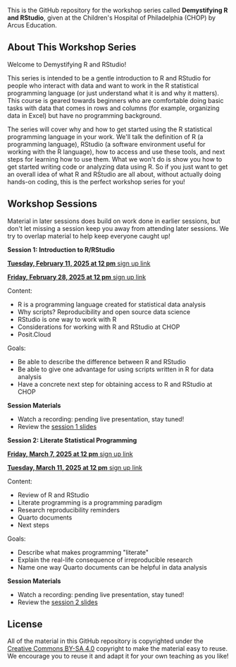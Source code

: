 This is the GitHub repository for the workshop series called **Demystifying R and RStudio**, given at the Children's Hospital of Philadelphia (CHOP) by Arcus Education.

## About This Workshop Series

Welcome to Demystifying R and RStudio! 

This series is intended to be a gentle introduction to R and RStudio for people who interact with  data and want to work in the R statistical programming language (or just understand what it is and why it matters). This course is geared towards beginners who are comfortable doing basic tasks with data that comes in rows and columns (for example, organizing data in Excel) but have no programming background.
 
The series will cover why and how to get started using the R statistical programming language in your work. We'll talk the definition of R (a programming language), RStudio (a software environment useful for working with the R language), how to access and use these tools, and next steps for learning how to use them.  What we won't do is show you how to get started writing code or analyzing data using R.  So if you just want to get an overall idea of what R and RStudio are all about, without actually doing hands-on coding, this is the perfect workshop series for you!

## Workshop Sessions

Material in later sessions does build on work done in earlier sessions, but don't let missing a session keep you away from attending later sessions.  We try to overlap material to help keep everyone caught up!

**Session 1: Introduction to R/RStudio**

[**Tuesday, February 11, 2025 at 12 pm** sign up link](https://events.teams.microsoft.com/event/00f9b136-11f7-4cf7-a423-832feae58543@a6112416-07b0-41a5-9bb1-d146b575c975)

[**Friday, February 28, 2025 at 12 pm** sign up link](https://events.teams.microsoft.com/event/d2151116-0066-4566-b91d-56ef4937ab59@a6112416-07b0-41a5-9bb1-d146b575c975)

Content:

* R is a programming language created for statistical data analysis
* Why scripts?  Reproducibility and open source data science
* RStudio is one way to work with R
* Considerations for working with R and RStudio at CHOP
* Posit.Cloud

Goals:

* Be able to describe the difference between R and RStudio
* Be able to give one advantage for using scripts written in R for data analysis
* Have a concrete next step for obtaining access to R and RStudio at CHOP

**Session Materials** 

- Watch a recording: pending live presentation, stay tuned!
- Review the [session 1 slides](https://arcus.github.io/demystifying_r_rstudio_skills_series/session_1.html)

**Session 2: Literate Statistical Programming**

[**Friday, March 7, 2025 at 12 pm** sign up link](https://events.teams.microsoft.com/event/5d078fad-e471-4d61-89c1-02a9eae3c93d@a6112416-07b0-41a5-9bb1-d146b575c975)

[**Tuesday, March 11, 2025 at 12 pm** sign up link](https://events.teams.microsoft.com/event/900599ed-282e-45b0-a2c7-e87fcc6c2c39@a6112416-07b0-41a5-9bb1-d146b575c975)

Content:

* Review of R and RStudio
* Literate programming is a programming paradigm
* Research reproducibility reminders
* Quarto documents
* Next steps

Goals:

* Describe what makes programming "literate"
* Explain the real-life consequence of irreproducible research
* Name one way Quarto documents can be helpful in data analysis

**Session Materials** 

- Watch a recording: pending live presentation, stay tuned!
- Review the [session 2 slides](https://arcus.github.io/demystifying_r_rstudio_skills_series/session_2.html)

## License

All of the material in this GitHub repository is copyrighted under the [Creative Commons BY-SA 4.0](https://creativecommons.org/licenses/by-sa/4.0/) copyright to make the material easy to reuse. 
We encourage you to reuse it and adapt it for your own teaching as you like!
